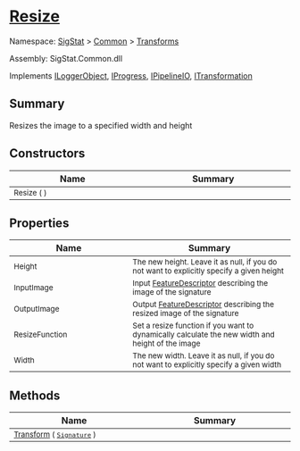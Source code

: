 # [Resize](./Resize.md)

Namespace: [SigStat]() > [Common](./../README.md) > [Transforms](./README.md)

Assembly: SigStat.Common.dll

Implements [ILoggerObject](./../ILoggerObject.md), [IProgress](./../Helpers/IProgress.md), [IPipelineIO](./../Pipeline/IPipelineIO.md), [ITransformation](./../ITransformation.md)

## Summary
Resizes the image to a specified width and height

## Constructors

| Name<div><a href="#"><img width=400></a></div> | Summary<div><a href="#"><img width=475></a></div> | 
| --- | --- | 
| <sub>Resize (  )</sub> | <sub></sub> | 


## Properties

| Name<div><a href="#"><img width=400></a></div> | Summary<div><a href="#"><img width=475></a></div> | 
| --- | --- | 
| <sub>Height</sub> | <sub>The new height. Leave it as null, if you do not want to explicitly specify a given height</sub> | 
| <sub>InputImage</sub> | <sub>Input [FeatureDescriptor](../../../../../docs/md/SigStat/Common/FeatureDescriptor.md) describing the image of the signature</sub> | 
| <sub>OutputImage</sub> | <sub>Output [FeatureDescriptor](../../../../../docs/md/SigStat/Common/FeatureDescriptor.md) describing the resized image of the signature</sub> | 
| <sub>ResizeFunction</sub> | <sub>Set a resize function if you want to dynamically calculate the new width and height of the image</sub> | 
| <sub>Width</sub> | <sub>The new width. Leave it as null, if you do not want to explicitly specify a given width</sub> | 


## Methods

| Name<div><a href="#"><img width=400></a></div> | Summary<div><a href="#"><img width=475></a></div> | 
| --- | --- | 
| <sub>[Transform](./Methods/Resize--Transform.md) ( [`Signature`](./../Signature.md) )</sub> | <sub></sub> | 


